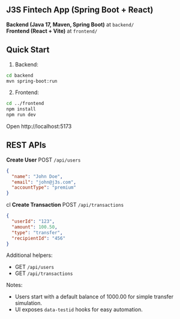 ## J3S Fintech App (Spring Boot + React)

**Backend (Java 17, Maven, Spring Boot)** at `backend/`  
**Frontend (React + Vite)** at `frontend/`

## Quick Start
1) Backend:
```bash
cd backend
mvn spring-boot:run
```

2) Frontend:
```bash
cd ../frontend
npm install
npm run dev
```

Open http://localhost:5173

## REST APIs

**Create User**
POST `/api/users`
```json
{
  "name": "John Doe",
  "email": "john@j3s.com",
  "accountType": "premium"
}
```
cl
**Create Transaction**
POST `/api/transactions`
```json
{
  "userId": "123",
  "amount": 100.50,
  "type": "transfer",
  "recipientId": "456"
}
```

Additional helpers:
- GET `/api/users`
- GET `/api/transactions`

Notes:
- Users start with a default balance of 1000.00 for simple transfer simulation.
- UI exposes `data-testid` hooks for easy automation.